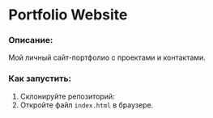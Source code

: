 # Portfolio Website

### Описание:
Мой личный сайт-портфолио с проектами и контактами.

### Как запустить:
1. Склонируйте репозиторий:
2. Откройте файл `index.html` в браузере.
